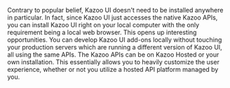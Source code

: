 Contrary to popular belief, Kazoo UI doesn't need to be installed anywhere in particular. In fact, since Kazoo UI just accesses the native Kazoo APIs, you can install Kazoo UI right on your local computer with the only requirement being a local web browser.
This opens up interesting opportunities. You can develop Kazoo UI add-ons locally without touching your production servers which are running a different version of Kazoo UI, all using the same APIs. The Kazoo APIs can be on Kazoo Hosted or your own installation.
This essentially allows you to heavily customize the user experience, whether or not you utilize a hosted API platform managed by you.
 

